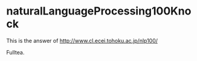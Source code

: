 # naturalLanguageProcessing100Knock
This is the answer of http://www.cl.ecei.tohoku.ac.jp/nlp100/

Fulltea.
